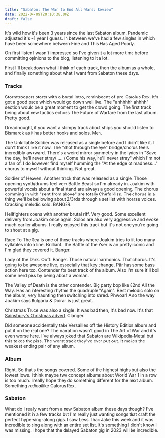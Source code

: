 ```yaml
---
title: "Sabaton: The War to End All Wars: Review"
date: 2022-04-09T20:10:38.00Z
draft: false
---
```


It's wild how it's been 3 years since the last Sabaton album. Pandemic adjusted it's ~1 year I guess. In between we've had a few singles in which have been somewhere between Fine and This Has Aged Poorly.

On first listen I wasn't impressed so I've given it a lot more time before committing opinions to the blog, listening to it a lot.

First I'll break down what I think of each track, then the album as a whole, and finally something about what I want from Sabaton these days.

### Tracks

Stormtroopers starts with a brutal intro, reminiscent of pre-Carolus Rex. It's got a good pace which would go down well live. The "ahhhhhh ahhhh" section would be a great moment to get the crowd going. The first track being about new tactics echoes The Future of Warfare from the last album. Pretty good.

Dreadnought, if you want a stompy track about ships you should listen to Bismarck as it has better hooks and solos. Meh.

The Unkillable Soldier was released as a single before and I didn't like it. I don't think I like it now. The "shot through the eye" bridge/chorus feels incredibly awkward. There's a weird mirror symmetry in the lyrics in "Save the day, he'll never stray/ .... / Come his way, he'll never stray" which I'm not a fan of. I do however find myself humming the "At the edge of madness..." chorus to myself without thinking. Not great.

Soldier of Heaven. Another track that was released as a single. Those opening synth/drums feel very Battle Beast so I'm already in. Joakim with powerful vocals about a final stand are always a good opening. The chorus comming in with "sent from above" are totally Chefs Kiss. The chorus is a thing we'll be bellowing about 2/3rds through a set list with hoarse voices. Cracking melodic solo. BANGER.

Hellfighters opens with another brutal riff. Very good. Some excellent delivery from Joakim once again. Solos are also very aggressive and evoke much earlier albums. I really enjoyed this track but it's not one you're going to shout at a gig.

Race To The Sea is one of those tracks where Joakim tries to fit too many syllables into a line. Brilliant. The Battle of the Yser is an pretty iconic and I'm glad they covered it. Banger.

Lady of the Dark. Ooft. Banger. Those natural harmonics. That chorus. It's going to be awesome live, especially that key change. Pär has some bass action here too. Contender for best track of the album. Also I'm sure it'll boil some nerd piss by being about a woman.

The Valley of Death is the other contender. Big party bop like 82nd All the Way. Has an interesting rhythm the quadruple "Again". Best melodic solo on the album, very haunting then switching into shred. Phwoar! Also the way Joakim says Bulgaria & Doiran is just great.

Christmas Truce was also a single. It was bad then, it's bad now. It's that [Sainsbury's Christmas advert](https://youtu.be/NWF2JBb1bvM). Clanger.

Did someone accidentally take Versailles off the History Edition album and put it on the real one? The narration wasn't good in The Art of War and it's even worse here. I've always joked that Sabaton are Wikipedia-Metal but this takes the piss. The worst track they've ever put out. It makes the weakest ending pair of any album.

### Album

Right. So that's the songs covered. Some of the highest highs but also the lowest lows. I think maybe two concept albums about World War 1 in a row is too much. I really hope they do something different for the next album. Something *radical*like Calorus Rex.

### Sabaton

What do I really want from a new Sabaton album these days though? I've mentioned it in a few tracks but I'm really just wanting songs that craft the perfect hype-sing-along gigs. I saw Less Than Jake this week and it was incredible to sing along with an entire set list. It's something I didn't know I was missing. I hope that the delayed Sabaton gig in 2023 will be incredible.
